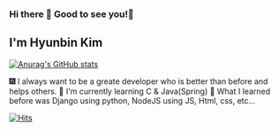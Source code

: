 ### Hi there 👋 Good to see you!🤗
## I'm Hyunbin Kim

[![Anurag's GitHub stats](https://github-readme-stats.vercel.app/api?username=hyunbin1)](https://github.com/anuraghazra/github-readme-stats)

🎆 I always want to be a greate developer who is better than before and helps others.
🐳 I'm currently learning C & Java(Spring)
🐓 What I learned before was Django using python, NodeJS using JS, Html, css, etc...


[![Hits](https://hits.seeyoufarm.com/api/count/incr/badge.svg?url=https%3A%2F%2Fgithub.com%2Fhyunbin1&count_bg=%2332DD14&title_bg=%238994ED&icon=staffbase.svg&icon_color=%23000000&title=Hi+there%21&edge_flat=false)](https://hits.seeyoufarm.com)


  
  
  <!--
**hyunbin1/hyunbin1** is a ✨ _special_ ✨ repository because its `README.md` (this file) appears on your GitHub profile.

Here are some ideas to get you started:

- 🔭 I’m currently working on ...
- 🌱 I’m currently learning ...
- 👯 I’m looking to collaborate on ...
- 🤔 I’m looking for help with ...
- 💬 Ask me about ...
- 📫 How to reach me: ...
- 😄 Pronouns: ...
- ⚡ Fun fact: ...
-->
